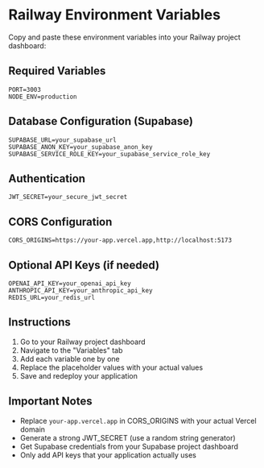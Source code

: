 # Railway Environment Variables

Copy and paste these environment variables into your Railway project dashboard:

## Required Variables

```
PORT=3003
NODE_ENV=production
```

## Database Configuration (Supabase)

```
SUPABASE_URL=your_supabase_url
SUPABASE_ANON_KEY=your_supabase_anon_key
SUPABASE_SERVICE_ROLE_KEY=your_supabase_service_role_key
```

## Authentication

```
JWT_SECRET=your_secure_jwt_secret
```

## CORS Configuration

```
CORS_ORIGINS=https://your-app.vercel.app,http://localhost:5173
```

## Optional API Keys (if needed)

```
OPENAI_API_KEY=your_openai_api_key
ANTHROPIC_API_KEY=your_anthropic_api_key
REDIS_URL=your_redis_url
```

## Instructions

1. Go to your Railway project dashboard
2. Navigate to the "Variables" tab
3. Add each variable one by one
4. Replace the placeholder values with your actual values
5. Save and redeploy your application

## Important Notes

- Replace `your-app.vercel.app` in CORS_ORIGINS with your actual Vercel domain
- Generate a strong JWT_SECRET (use a random string generator)
- Get Supabase credentials from your Supabase project dashboard
- Only add API keys that your application actually uses